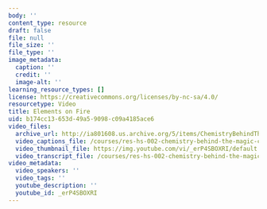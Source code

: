 ```yaml
---
body: ''
content_type: resource
draft: false
file: null
file_size: ''
file_type: ''
image_metadata:
  caption: ''
  credit: ''
  image-alt: ''
learning_resource_types: []
license: https://creativecommons.org/licenses/by-nc-sa/4.0/
resourcetype: Video
title: Elements on Fire
uid: b174cc13-653d-49a5-9098-c09a4185ace6
video_files:
  archive_url: http://ia801608.us.archive.org/5/items/ChemistryBehindTheMagic/ELEMENTSONFIRE_300k.mp4
  video_captions_file: /courses/res-hs-002-chemistry-behind-the-magic-chemical-demonstrations-for-the-classroom/_erP4SBOXRI_captions.webvtt
  video_thumbnail_file: https://img.youtube.com/vi/_erP4SBOXRI/default.jpg
  video_transcript_file: /courses/res-hs-002-chemistry-behind-the-magic-chemical-demonstrations-for-the-classroom/_erP4SBOXRI_transcript.pdf
video_metadata:
  video_speakers: ''
  video_tags: ''
  youtube_description: ''
  youtube_id: _erP4SBOXRI
---
```

